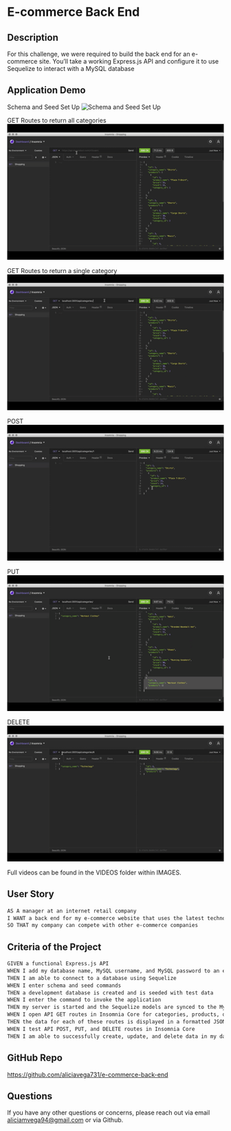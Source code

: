 # E-commerce Back End

## Description

For this challenge, we were required to build the back end for an e-commerce site. You’ll take a working Express.js API and configure it to use Sequelize to interact with a MySQL database

## Application Demo

Schema and Seed Set Up
![Schema and Seed Set Up](images/Schema-and-Seed-Data.gif)

GET Routes to return all categories
![GET Routes returns all](images/GET-Categories.gif)

GET Routes to return a single category
![GET Routes returns single category](images/GET1-Categories.gif)

POST
![POST Route](images/POST-Categories.gif)

PUT
![Put Route](images/PUT-Categories.gif)

DELETE
![Delete Route](images/DELETE-Categories.gif)

Full videos can be found in the VIDEOS folder within IMAGES.

## User Story

```md
AS A manager at an internet retail company
I WANT a back end for my e-commerce website that uses the latest technologies
SO THAT my company can compete with other e-commerce companies
```

## Criteria of the Project

```md
GIVEN a functional Express.js API
WHEN I add my database name, MySQL username, and MySQL password to an environment variable file
THEN I am able to connect to a database using Sequelize
WHEN I enter schema and seed commands
THEN a development database is created and is seeded with test data
WHEN I enter the command to invoke the application
THEN my server is started and the Sequelize models are synced to the MySQL database
WHEN I open API GET routes in Insomnia Core for categories, products, or tags
THEN the data for each of these routes is displayed in a formatted JSON
WHEN I test API POST, PUT, and DELETE routes in Insomnia Core
THEN I am able to successfully create, update, and delete data in my database
```
## GitHub Repo

https://github.com/aliciavega731/e-commerce-back-end

## Questions

If you have any other questions or concerns, please reach out via email aliciamvega94@gmail.com or via Github.